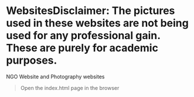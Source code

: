 # WebsitesDisclaimer: The pictures used in these websites are not being used for any professional gain. These are purely for academic purposes.

NGO Website and Photography websites
> Open the index.html page in the browser

